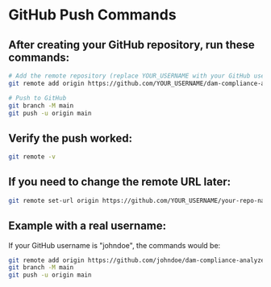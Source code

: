 # GitHub Push Commands

## After creating your GitHub repository, run these commands:

```bash
# Add the remote repository (replace YOUR_USERNAME with your GitHub username)
git remote add origin https://github.com/YOUR_USERNAME/dam-compliance-analyzer.git

# Push to GitHub
git branch -M main
git push -u origin main
```

## Verify the push worked:
```bash
git remote -v
```

## If you need to change the remote URL later:
```bash
git remote set-url origin https://github.com/YOUR_USERNAME/your-repo-name.git
```

## Example with a real username:
If your GitHub username is "johndoe", the commands would be:
```bash
git remote add origin https://github.com/johndoe/dam-compliance-analyzer.git
git branch -M main
git push -u origin main
```